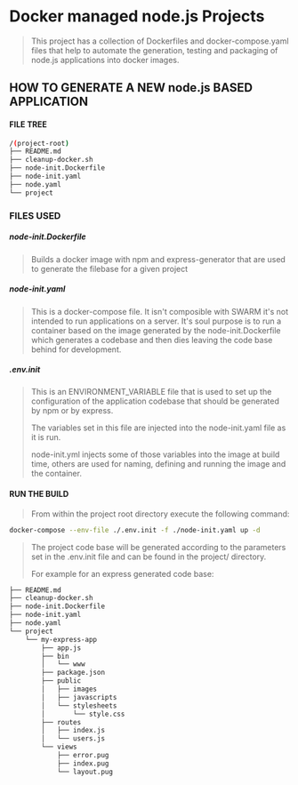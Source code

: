 # Docker managed node.js Projects

> This project has a collection of Dockerfiles and docker-compose.yaml files that help to automate the generation, testing and packaging of node.js applications into docker images.

## HOW TO GENERATE A NEW node.js BASED APPLICATION

#### FILE TREE
```bash
/(project-root)
├── README.md
├── cleanup-docker.sh
├── node-init.Dockerfile
├── node-init.yaml
├── node.yaml
└── project
```

### FILES USED
 
##### node-init.Dockerfile
> Builds a docker image with npm and express-generator that are used to generate the filebase for a given project

##### node-init.yaml
>This is a docker-compose file. It isn't composible with SWARM it's not intended to run applications on a server. It's soul purpose is to run a container based on the image generated by the node-init.Dockerfile which generates a codebase and then dies leaving the code base behind for development.

##### .env.init
> This is an ENVIRONMENT_VARIABLE file that is used to set up the configuration of the application codebase that should be generated by npm or by express.
>
>The variables set in this file are injected into the node-init.yaml file as it is run.
>
>node-init.yml injects some of those variables into the image at build time, others are used for naming, defining and running the image and the container.

#### RUN THE BUILD

> From within the project root directory execute the following command:

```bash
docker-compose --env-file ./.env.init -f ./node-init.yaml up -d
```

> The project code base will be generated according to the parameters set in the .env.init file and can be found in the project/ directory.
>
>For example for an express generated code base:

```bash
├── README.md
├── cleanup-docker.sh
├── node-init.Dockerfile
├── node-init.yaml
├── node.yaml
└── project
    └── my-express-app
        ├── app.js
        ├── bin
        │   └── www
        ├── package.json
        ├── public
        │   ├── images
        │   ├── javascripts
        │   └── stylesheets
        │       └── style.css
        ├── routes
        │   ├── index.js
        │   └── users.js
        └── views
            ├── error.pug
            ├── index.pug
            └── layout.pug
```